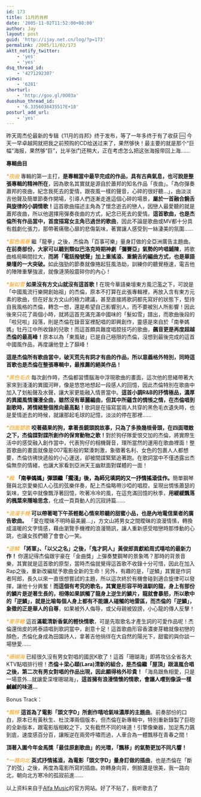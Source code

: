 ```yaml
---
id: 173
title: 11月的肖邦
date: '2005-11-02T11:52:00+08:00'
author: Jay
layout: post
guid: 'http://ijay.net.cn/log/?p=173'
permalink: /2005/11/02/173
aktt_notify_twitter:
    - 'yes'
    - 'yes'
dsq_thread_id:
    - '4271292307'
views:
    - '6281'
shorturl:
    - 'http://goo.gl/0O03a'
duoshuo_thread_id:
    - '6.3356038435517E+18'
posturl_add_url:
    - 'yes'
---
```


昨天周杰伦最新的专辑《11月的肖邦》终于发布，等了一年多终于有了收获 :cool: 今天一早卓越网就把我之前预购的CD给送过来了，果然够快！最主要的就是那个“巨幅”海报，果然够“巨”，比半张门还稍大，正在考虑怎么把这张海报带回上海……

<strong>專輯曲目</strong>

<em><span style="color: #ff9900;">*夜曲</span></em>
專輯的第一主打，<strong>是專輯當中最早完成的作品，具有古典氣息，也可說是整張專輯的精神所在</strong>，因為歌名其實就是源自於蕭邦的知名作品「夜曲」。「為你彈奏蕭邦的夜曲，紀念我死去的愛情，跟夜風一樣的聲音，心碎的很好聽…」，由淡淡吉他聲及簡單節奏作開場，引導人們逐漸走進這個心碎的場景，<strong>屬於一首融合饒舌與旋律的小調情歌！</strong>這首歌曲描述主角為了懷念逝去的戀人，因戀人最愛聽的就是蕭邦夜曲，所以他選擇用彈奏夜曲的方式，紀念已死去的愛情。<strong>這首歌曲，也是杰倫所有作品當中，首度描寫女主角已過世的歌曲</strong>，因此不論是歌曲或MV都十分具有戲劇化張力，那帶著痛徹心扉的悲傷氣味，著實讓人感受到一絲淒美的氛圍……

<em><span style="color: #ff9900;">*藍色風暴
</span></em>繼「龍拳」之後，杰倫為「百事可樂」量身訂做的全亞洲廣告主題曲。<strong>在前奏部份，大家可以聽到類似巴洛克時期神劇「彌賽亞」氣勢的吟唱鋪陳</strong>，將歌曲格局瞬間拉大，<strong>而將「電話撥號聲」加上重搖滾、重饒舌的編曲方式，也是華語樂壇的一大突破。</strong>如此強勁的節奏就像捲起狂風浩劫，訓練你的聽覺極速，電吉他的陣陣重擊強波，就像漣漪般震碎你的內心！

<em><span style="color: #ff9900;">*髮如雪
</span></em><strong>如果沒有方文山就沒有這首歌！</strong>在現今華語樂壇東方風氾濫之下，可說是「中國風流行樂開創始祖」的杰倫，原本不打算在此張專輯裡，再放入含有東方元素的歌曲，但在好友方文山的極力建議，甚至直接將歌詞都先寫好的狀態下，堅持自我風格的杰倫，轉念一想，還是希望自己影響別人，而不要被別人所影響！因此後來只花了兩個小時，就將這首充滿充滿中國味的「髮如雪」譜出，而歌曲後段的「啦兒啦」段落，則是杰倫在錄音室裡配唱的即興創作，靈感是來自於「南拳媽媽」牡丹江中所收錄的兒歌！而這首頗具難度唱腔技巧的歌曲，<strong>飆音更是再度超越杰倫的最高峰！</strong>原本以為「東風破」已是自己極限的杰倫，沒想到最後完成的這首中國風作品，再度讓他登上了巔峰！

<strong>這是杰倫所有歌曲當中，破天荒先有詞才有曲的作品，所以意義格外特別，同時這首歌也是杰倫在整張專輯中，最推薦的絕美作品！</strong>

<em><span style="color: #ff9900;">*黑色毛衣</span></em>
每次創作時，杰倫都習慣腦海中浮現歌曲的畫面，這次他的思緒帶著大家來到淺淺的異國河畔，像是悠悠地想起一段感人的回憶，因此杰倫特別在歌曲中加入了划船聲及水聲，讓大家更能融入情景當中。<strong>這首小調R&amp;B的抒情極品，濃厚的異國風情瀰漫全曲，雖然沒有華麗編曲，但其中所蘊含的惆悵之情，在杰倫唱到副歌時，將情緒整個推向最高點！</strong>歌詞是在描寫當兩人共穿的黑色毛衣遺失時，也是愛情逝去的時候，就讓那起毛球的記憶，淡淡的停在那裡……

<span style="color: #ff9900;"><em>*四面楚歌</em></span>
<strong>咬著蘋果的狗，拿著長鏡頭說故事，只為了多換幾根骨頭，在四面環敵之下，杰倫諜對諜所創作的保育動物之歌！</strong>對於狗仔隊愛恨交加的杰倫，將實際生活中的感受融入創作當中，代表狗仔的相機聲音，理所當然的運用在歌曲裡面！整首歌曲的畫面就像是007電影般的緊湊刺激，象徵著名利、女色的包裹人人都想要，杰倫彷彿快遞般的小心運送，卻被間諜緊緊追著跑。在歌詞當中不僅透露出杰倫無奈的情緒，也讓大家看到亞洲天王幽默面對媒體的一面！

<span style="color: #ff9900;"><em>*楓
</em></span><strong><span style="color: #000000;">「南拳媽媽」彈頭繼「擱淺」後，為師兄填詞的又一抒情搖滾佳作。</span></strong>簡單鋼琴聲與北京愛樂扣人心弦的弦樂伴奏，配上杰倫略帶沙啞的唱腔，呈現出惆悵蕭瑟的氣味，空氣中就像飄浮著回憶，吹著冷冷的風，在這充滿回憶的秋季，<strong>用緩緩飄落的楓葉來隱喻思念</strong>，化成一頁頁動人的沉寂詩篇……

<span style="color: #ff9900;"><em>*浪漫手機</em></span>
<strong>可以帶著喝下午茶輕鬆心情來聆聽的甜蜜小品，也是內地電信業者的廣告歌曲。
</strong>「愛在曖昧不明時最美麗…」，方文山將男女之間曖昧的浪漫情愫，轉換成溫暖的文字情感，藉由瀏覽手機裡的浪漫簡訊，讓人重新感受暗戀時那悸動的心跳，也讓女孩們聽了會會心一笑。

<span style="color: #ff9900;"><em>*逆鱗
</em></span><strong>「將軍」、「以父之名」之後，「鬼才詞人」黃俊郎貢獻給周式嘻哈的最新力作！
</strong>你還記得杰倫跟宇豪在「金曲獎」上彈奏雙鋼琴的景象嗎？那時的背景音樂，其實就是這首歌的原型，當時杰倫就覺得這首歌不收錄十分可惜，因此在加入Rap之後，重新改編賦予歌曲全新的生命！另外，有趣的是，「逆鱗」其實是作詞者阿郎，長久以來一直很想嘗試的主題，所以這次終於有機會碰到適合旋律可以發揮，讓他十分興奮！<strong>而這個有考究的歌名，其實是形容平時溫馴的龍，身上有部份的鱗片是逆著生長的，相傳如果誤觸了龍身上逆生的鱗片，龍就會暴怒，所以歌中的「逆鱗」，就是比喻每個人身上都有不能讓人碰觸的地雷區，而杰倫的「逆鱗」，象徵的正是華人的自尊</strong>，如果被外人侮辱，或父母親被毀謗，小心龍的傳人反擊！

<span style="color: #ff9900;"><em>*麥芽糖
</em></span>這首<strong>滿載清新香氣的輕快情歌</strong>，可是先取歌名才產生詞的可愛作品呢！杰倫還俏皮的將泰語唱到歌詞當中，創意十足！這首歌曲形容香濃麥芽糖就像初戀的顏色，杰倫化身成為田園詩人，拿著吉他徜徉在大自然的陽光下，甜蜜的與你談一場戀愛……

<span style="color: #ff9900;"><em>*珊瑚海
</em></span>已經很久沒有男女對唱的國民K歌了！這首「珊瑚海」即將攻佔全省各大KTV點唱排行榜！<strong>杰倫＋梁心頤(Lara)清新的組合，是杰倫繼「屋頂」跟溫嵐合唱之後，第二次有男女對唱的作品出現，因此顯得格外珍貴！</strong>「海鳥跟魚相愛，只是一場意外…就讓愛深埋珊瑚海」，<strong>這首擁有浪漫情懷的情歌，會讓人嚐到像淚一樣鹹鹹的味道…</strong>

Bonus Track：

<span style="color: #ff9900;"><em>*飄移
</em></span><strong>這首為了電影「頭文字D」所創作嘻哈氣味濃厚的主題曲</strong>。前奏部份的口白，原本已有黃秋生、杜汶澤兩個版本，但杰倫在新專輯中，特別重新錄製了巨砲的全新版本，跟電影版相較之下，又有截然不同的味道！引擎像樂器，加足馬力飆到底，速度感百分百，讓叛逆在兩旁呼嘯而過，人車合為一體飄移在青春之間！

<strong>頂著入圍今年金馬獎「最佳原創歌曲」的光環，「飄移」的氣勢更加不同凡響！</strong>

<em><span style="color: #ff9900;">*一路向北</span></em>
<strong>英式抒情搖滾，為電影「頭文字D」量身訂做的插曲</strong>，也是杰倫在「斷了的弦」之後，再度為電影所寫的插曲。妳轉身向背，側臉還是很美，我一路向北，朝向北方寒冷的孤寂前進……

以上资料来自于<a href="https://www.facebook.com/alfamusic2014/jay/albumb.htm">Alfa Music</a>的官方网站。好了不贴了，我听歌去了